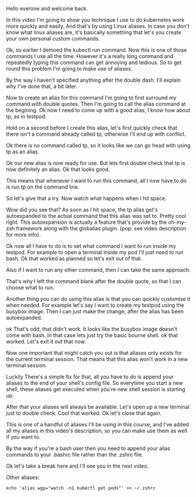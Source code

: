 Hello everone and welcome back.

In this video I'm going to show you technique I use to do kubernetes work more quickly and easily. And that's by using Linux aliases. In case you don't know what linux aliases are, it's basically something that let's you create your own personal custom commands.

Ok, so earlier I demoed the kubectl run command. Now this is one of those commands I use all the time. However it's a really long command and repeatedly typing this command can get annoying and tedious. So to get round this problem I'm going to make use of aliases.


By the way I haven't specified anything after the double dash. I'll explain why I've done that, a bit later.

Now to create an alias for this command I'm going to first surround my command with double quotes. Then I'm going to call the alias command at the begining. Ok now I need to come up with a good alias, I know how about tp, as in testpod.

Hold on a second before I create this alias, let's first quickly check that there isn't a command already called tp, otherwise I'll end up with conflict.

Ok there is no command called tp, so it looks like we can go head with using  tp as an alias.

Ok our new alias is now ready for use. But lets first double check that tp is now definitely an alias. Ok that looks good.

This means that whenever I want to run this command, all I now have to do is run tp on the command line.

So let's give that a try. Now watch what happens when I hit space.

Wow did you see that? As soon as I hit space, the tp alias get's autoexpanded to the actual command that this alias was set to. Pretty cool right. This autoexpansion is actually a feature that's provide by the oh-my-zsh framework along with the globalias plugin. (pop: see video description for more info).


Ok now all I have to do is to set what command I want to run inside my testpod. For example to open a terminal inside my pod I'll just need to run bash. Ok that worked as planned so let's exit out of that.

Also if I want to run any other command, then I can take the same approach.

That's why I left the command blank after the double quote, so that I can choose what to run.

Another thing you can do using this alias is that you can quickly customise it when needed. For example let's say I want to create my testpod using the busybox image. Then I can just make the change, after the alias has been autoexpanded.

ok That's odd, that didn't work. It looks like the busybox image doesn't come with bash. In that case lets just try the basic bourne shell. ok that worked. Let's exit it out that now.

Now one important that might catch you out is that aliases only exists for the current terminal session. That means that this alias won't work in a new terminal session.

Luckily There's a simple fix for that, all you have to do is append your aliases to the end of your shell's config file. So everytime you start a new shell, these aliases get executed when you're new shell session is starting up.

After that your aliases will always be available. Let's open up a new terminal just to double check. Cool that worked. Ok let's close that again.

This is one of a handful of aliases I'll be using in this course, and I've added all my aliases in this video's description, so you can make use them as well if you want to.


By the way if you're a bash user then you need to append your alias commands to your .bashrc file rather than the .zshrc file.

Ok let's take a break here and I'll see you in the next video.








Other aliases:

```
echo 'alias wgp="watch -n1 kubectl get pods"' >> ~/.zshrc
```